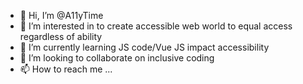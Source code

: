 - 👋 Hi, I’m @A11yTime
- 👀 I’m interested in to create accessible web world to equal access regardless of ability 
- 🌱 I’m currently learning JS code/Vue JS impact accessibility 
- 💞️ I’m looking to collaborate on inclusive coding 
- 📫 How to reach me ...

<!---
A11yTime/A11yTime is a ✨ special ✨ repository because its `README.md` (this file) appears on your GitHub profile.
You can click the Preview link to take a look at your changes.
--->
